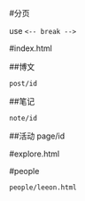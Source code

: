 #分页

use `<-- break -->`


#index.html


##博文

    post/id

##笔记
    
    note/id

##活动
    page/id



#explore.html






#people

    people/leeon.html